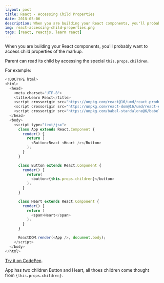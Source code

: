 ```yaml
---
layout: post
title: React - Accessing Child Properties
date: 2018-05-06
description: When you are building your React components, you'll probably want to access child properties of the markup.
img: react-accessing-child-properties.png
tags: [react, reactjs, learn react]
---
```


When you are building your React components, you'll probably want to access child properties of the markup.

Parent can read its child by accessing the special `this.props.children`.

For example:

```javascript
<!DOCTYPE html>
<html>
  <head>
    <meta charset="UTF-8">
    <title>Learn React</title>
    <script crossorigin src="https://unpkg.com/react@16/umd/react.production.min.js"></script>
    <script crossorigin src="https://unpkg.com/react-dom@16/umd/react-dom.production.min.js"></script>
    <script crossorigin src="https://unpkg.com/babel-standalone@6/babel.min.js"></script>
  </head>
  <body>
    <script type="text/jsx">
      class App extends React.Component {
        render() {
          return (
            <Button>React <Heart /></Button>
          );
        }
      }

      class Button extends React.Component {
        render() {
          return(
            <button>{this.props.children}</button>
          );
        }
      }

      class Heart extends React.Component {
        render() {
          return (
            <span>Heart</span>
          );
        }
      }

      ReactDOM.render(<App />, document.body);
    </script>
  </body>
</html>
```
[Try it on CodePen](https://codepen.io/Bunlong/pen/PeJBgr).

App has two children Button and Heart, all thoes children come thought from `{this.props.children}`.
